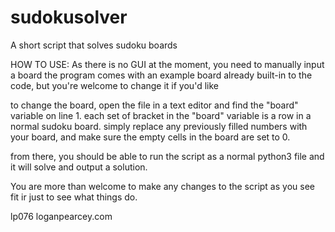 # sudokusolver
A short script that solves sudoku boards

HOW TO USE:
As there is no GUI at the moment, you need to manually input a board
the program comes with an example board already built-in to the code, but you're welcome to change it if you'd like

to change the board, open the file in a text editor and find the "board" variable on line 1.
each set of bracket in the "board" variable is a row in a normal sudoku board.
simply replace any previously filled numbers with your board, and make sure the empty cells in the board are set to 0.

from there, you should be able to run the script as a normal python3 file and it will solve and output a solution.

You are more than welcome to make any changes to the script as you see fit ir just to see what things do.

lp076
loganpearcey.com
